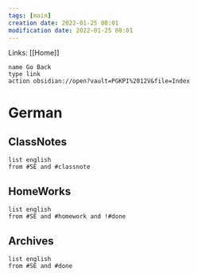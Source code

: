 ```yaml
---
tags: [main]
creation date: 2022-01-25 08:01
modification date: 2022-01-25 08:01
---
```


Links: [[Home]]
```button
name Go Back
type link
action obsidian://open?vault=PGKPI%2012V&file=Index
```
# German
## ClassNotes
```dataview
list english
from #SE and #classnote
```
## HomeWorks
```dataview
list english
from #SE and #homework and !#done
```
## Archives
```dataview
list english
from #SE and #done 
```